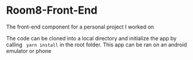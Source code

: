 # Room8-Front-End
The front-end component for a personal project I worked on

The code can be cloned into a local directory and initialize the app by calling ``` yarn install``` in the root folder. This app can be ran on an android emulator or phone
